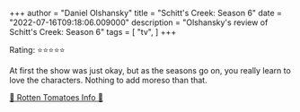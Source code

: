 +++
author = "Daniel Olshansky"
title = "Schitt's Creek: Season 6"
date = "2022-07-16T09:18:06.009000"
description = "Olshansky's review of Schitt's Creek: Season 6"
tags = [
    "tv",
]
+++

Rating: ⭐⭐⭐⭐⭐

At first the show was just okay, but as the seasons go on, you really learn to love the characters. Nothing to add moreso than that.

[🍅 Rotten Tomatoes Info 🍅](https://www.rottentomatoes.com//tv/schitts_creek/s06)